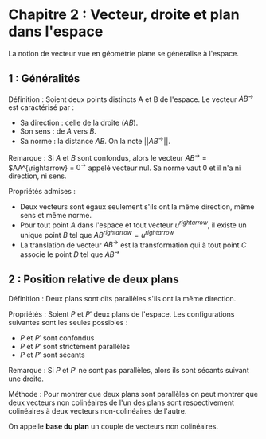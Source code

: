 # Chapitre 2 : Vecteur, droite et plan dans l'espace

La notion de vecteur vue en géométrie plane se généralise à l'espace.

## 1 : Généralités

Définition : Soient deux points distincts A et B de l'espace. Le vecteur $AB^{\rightarrow}$ est caractérisé par :

- Sa direction : celle de la droite $(AB)$.
- Son sens : de $A$ vers $B$.
- Sa norme : la distance $AB$. On la note $||AB^{\rightarrow}||$.

Remarque : Si $A$ et $B$ sont confondus, alors le vecteur $AB^{\rightarrow}$ = $AA^{\rightarrow} = $0^{\rightarrow}$ appelé vecteur nul. Sa norme vaut 0 et il n'a ni direction, ni sens.

Propriétés admises :

- Deux vecteurs sont égaux seulement s'ils ont la même direction, même sens et même norme.
- Pour tout point $A$ dans l'espace et tout vecteur $u^{rightarrow}$, il existe un unique point $B$ tel que $AB^{rightarrow} = u^{rightarrow}$
- La translation de vecteur $AB^{\rightarrow}$ est la transformation qui à tout point $C$ associe le point $D$ tel que $AB^{\rightarrow}$

## 2 : Position relative de deux plans

Définition : Deux plans sont dits parallèles s'ils ont la même direction.

Propriétés : Soient $P$ et $P'$ deux plans de l'espace. Les configurations suivantes sont les seules possibles :

- $P$ et $P'$ sont confondus
- $P$ et $P'$ sont strictement parallèles
- $P$ et $P'$ sont sécants

Remarque : Si $P$ et $P'$ ne sont pas parallèles, alors ils sont sécants suivant une droite.

Méthode : Pour montrer que deux plans sont parallèles on peut montrer que deux vecteurs non colinéaires de l'un des plans sont respectivement colinéaires à deux vecteurs non-colinéaires de l'autre.

On appelle **base du plan** un couple de vecteurs non colinéaires.

